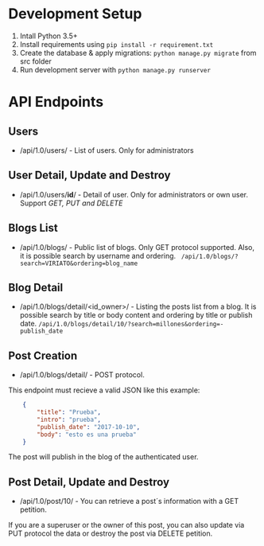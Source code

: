 # Development Setup 

1. Intall Python 3.5+
2. Install requirements using `pip install -r requirement.txt`
3. Create the database & apply migrations: `python manage.py migrate` from src folder
4. Run development server with `python manage.py runserver`

# API Endpoints

## Users
* /api/1.0/users/ - List of users. Only for administrators


## User Detail, Update and Destroy
* /api/1.0/users/**id**/ - Detail of user. Only for administrators or own user. Support *GET, PUT and 
DELETE*


## Blogs List
* /api/1.0/blogs/ - Public list of blogs. Only GET protocol supported. 
Also, it is possible search by username and ordering.
` /api/1.0/blogs/?search=VIRIATO&ordering=blog_name` 


## Blog Detail
* /api/1.0/blogs/detail/<id_owner>/ - Listing the posts list from a blog. It is possible search by
 title or body content and ordering by title or publish date.
`/api/1.0/blogs/detail/10/?search=millones&ordering=-publish_date`

## Post Creation
* /api/1.0/blogs/detail/ - POST protocol.

This endpoint must recieve a valid JSON like this example:
```json
    {
        "title": "Prueba",
        "intro": "prueba",
        "publish_date": "2017-10-10",
        "body": "esto es una prueba"
    }
```
The post will publish in the blog of the authenticated user.

## Post Detail, Update and Destroy
* /api/1.0/post/10/ - You can retrieve a post´s information with a GET petition.

If you are a superuser or the owner of this post, you can also update via PUT protocol the data 
or destroy the post via DELETE petition.
